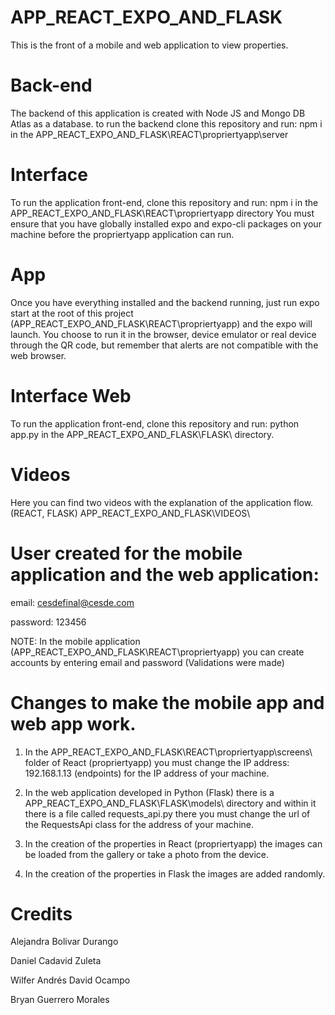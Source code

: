 # APP_REACT_EXPO_AND_FLASK


This is the front of a mobile and web application to view properties.

# Back-end

The backend of this application is created with Node JS and Mongo DB Atlas as a database.
to run the backend clone this repository and run: npm i in the APP_REACT_EXPO_AND_FLASK\REACT\propriertyapp\server

# Interface

To run the application front-end, clone this repository and run: npm i in the APP_REACT_EXPO_AND_FLASK\REACT\propriertyapp directory
You must ensure that you have globally installed expo and expo-cli packages on your machine before the propriertyapp application can run.

# App

Once you have everything installed and the backend running, just run expo start at the root of this project (APP_REACT_EXPO_AND_FLASK\REACT\propriertyapp) and the expo will launch. You choose to run it in the browser, device emulator or real device through the QR code, but remember that alerts are not compatible with the web browser.

# Interface Web

To run the application front-end, clone this repository and run: python app.py in the APP_REACT_EXPO_AND_FLASK\FLASK\ directory.

# Videos

Here you can find two videos with the explanation of the application flow. (REACT, FLASK)
APP_REACT_EXPO_AND_FLASK\VIDEOS\

# User created for the mobile application and the web application:

email: cesdefinal@cesde.com

password: 123456

NOTE: In the mobile application (APP_REACT_EXPO_AND_FLASK\REACT\propriertyapp) you can create accounts by entering email and password (Validations were made)

# Changes to make the mobile app and web app work.

1. In the APP_REACT_EXPO_AND_FLASK\REACT\propriertyapp\screens\ folder of React (propriertyapp) you must change the IP address: 192.168.1.13 (endpoints) for the IP address of your machine.

2. In the web application developed in Python (Flask) there is a APP_REACT_EXPO_AND_FLASK\FLASK\models\ directory and within it there is a file called requests_api.py there you must change the url of the RequestsApi class for the address of your machine.

3. In the creation of the properties in React (propriertyapp) the images can be loaded from the gallery or take a photo from the device.

4. In the creation of the properties in Flask the images are added randomly.





# Credits

Alejandra Bolivar Durango

Daniel Cadavid Zuleta

Wilfer Andrés David Ocampo

Bryan Guerrero Morales
